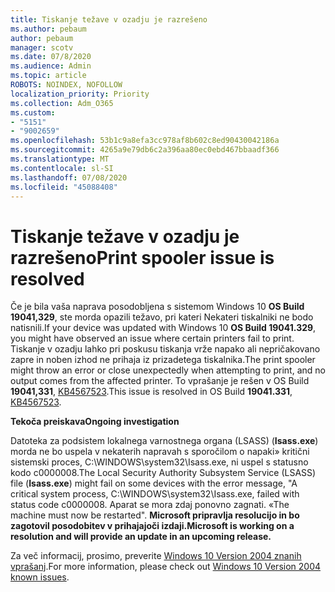```yaml
---
title: Tiskanje težave v ozadju je razrešeno
ms.author: pebaum
author: pebaum
manager: scotv
ms.date: 07/8/2020
ms.audience: Admin
ms.topic: article
ROBOTS: NOINDEX, NOFOLLOW
localization_priority: Priority
ms.collection: Adm_O365
ms.custom:
- "5151"
- "9002659"
ms.openlocfilehash: 53b1c9a8efa3cc978af8b602c8ed90430042186a
ms.sourcegitcommit: 4265a9e79db6c2a396aa80ec0ebd467bbaadf366
ms.translationtype: MT
ms.contentlocale: sl-SI
ms.lasthandoff: 07/08/2020
ms.locfileid: "45088408"
---
```

# <a name="print-spooler-issue-is-resolved"></a><span data-ttu-id="766ee-102">Tiskanje težave v ozadju je razrešeno</span><span class="sxs-lookup"><span data-stu-id="766ee-102">Print spooler issue is resolved</span></span>

<span data-ttu-id="766ee-103">Če je bila vaša naprava posodobljena s sistemom Windows 10 **OS Build 19041,329**, ste morda opazili težavo, pri kateri Nekateri tiskalniki ne bodo natisnili.</span><span class="sxs-lookup"><span data-stu-id="766ee-103">If your device was updated with Windows 10  **OS Build 19041.329**, you might have observed an issue where certain printers fail to print.</span></span> <span data-ttu-id="766ee-104">Tiskanje v ozadju lahko pri poskusu tiskanja vrže napako ali nepričakovano zapre in noben izhod ne prihaja iz prizadetega tiskalnika.</span><span class="sxs-lookup"><span data-stu-id="766ee-104">The print spooler might throw an error or close unexpectedly when attempting to print, and no output comes from the affected printer.</span></span> <span data-ttu-id="766ee-105">To vprašanje je rešen v OS Build **19041,331**, [KB4567523](https://support.microsoft.com/help/4567523/windows-10-update-kb4567523).</span><span class="sxs-lookup"><span data-stu-id="766ee-105">This issue is resolved in OS Build  **19041.331**, [KB4567523](https://support.microsoft.com/help/4567523/windows-10-update-kb4567523).</span></span>  

<span data-ttu-id="766ee-106">**Tekoča preiskava**</span><span class="sxs-lookup"><span data-stu-id="766ee-106">**Ongoing investigation**</span></span>

<span data-ttu-id="766ee-107">Datoteka za podsistem lokalnega varnostnega organa (LSASS) (**Isass.exe**) morda ne bo uspela v nekaterih napravah s sporočilom o napaki» kritični sistemski proces, C:\WINDOWS\system32\Isass.exe, ni uspel s statusno kodo c0000008.</span><span class="sxs-lookup"><span data-stu-id="766ee-107">The Local Security Authority Subsystem Service (LSASS) file (**Isass.exe**) might fail on some devices with the error message, "A critical system process, C:\WINDOWS\system32\Isass.exe, failed with status code c0000008.</span></span> <span data-ttu-id="766ee-108">Aparat se mora zdaj ponovno zagnati. «</span><span class="sxs-lookup"><span data-stu-id="766ee-108">The machine must now be restarted".</span></span>  <span data-ttu-id="766ee-109">**Microsoft pripravlja resolucijo in bo zagotovil posodobitev v prihajajoči izdaji.**</span><span class="sxs-lookup"><span data-stu-id="766ee-109">**Microsoft is working on a resolution and will provide an update in an upcoming release.**</span></span>

<span data-ttu-id="766ee-110">Za več informacij, prosimo, preverite [Windows 10 Version 2004 znanih vprašanj](https://docs.microsoft.com/windows/release-information/status-windows-10-2004#442msgdesc).</span><span class="sxs-lookup"><span data-stu-id="766ee-110">For more information, please check out  [Windows 10 Version 2004 known issues](https://docs.microsoft.com/windows/release-information/status-windows-10-2004#442msgdesc).</span></span>